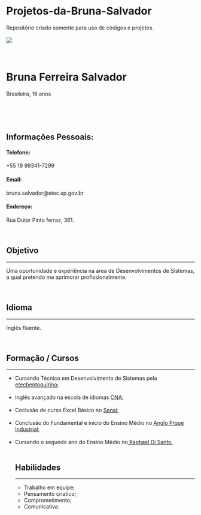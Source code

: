 # Projetos-da-Bruna-Salvador
Repositório criado somente para uso de códigos e projetos.
<br>
<br>
   <img src="https://upload.wikimedia.org/wikipedia/commons/thumb/8/8c/Bruna_Marquezine_-_Mar%C3%A7o_de_2020_%2801%29.jpg/357px-Bruna_Marquezine_-_Mar%C3%A7o_de_2020_%2801%29.jpg">
   <br><br>
   <br>
   
   <h1>Bruna Ferreira Salvador</h1>
    <p>Brasileira, 16 anos</p>
       <br><br><br>
       <h2 class="informações"><strong>Informações Pessoais:</strong></h2>
       <h4 class="informações">Telefone:</h4>
       <p class="informações">+55 19 99341-7299</p>
       <h4 class="informações">Email:</h4>
       <p class="informações">bruna.salvador@etec.sp.gov.br</p>
       <h4 class="informações">Endereço:</h4>
       <p class="informações">Rua Dutor Pinto ferraz, 361.</p>

 </div>
    <br>
    <h2><strong>Objetivo</strong></h2>
    <hr>
<p>Uma oportunidade e experiência na área de Desenvolvimentos de Sistemas, a qual pretendo me aprimorar profissionalmente. </p>
<br>
<h2><strong>Idioma</strong></h2>
<hr>
<p>Inglês fluente.</p>
<br>
<h2><strong>Formação / Cursos</strong></h2>
<hr>
<ul>
    <li>Cursando Técnico em Desenvolvimento de Sistemas pela <a href="https://etecbentoquirino.com.br/new/">etecbentoquirino;</a></li>
    <br>
  <li>Inglês avançado na escola de idiomas <a href="https://www.cna.com.br/">CNA;</a></li>
  <br>
  <li>Coclusão de curso Excel Básico no <a href="https://www.sp.senai.br/">Senai;</a></li>
  <br>
  <li>Conclusão do Fundamental e início do Ensino Médio no <a href="https://www.angloedu.com.br/"> Anglo Prque Industrial;</a></li>
  <br>
  <li>Cursando o segundo ano do Ensino Médio no<a href="https://raphaeldisanto.com.br/"> Raphael Di Santo.</a></li>
<br>
<h2><strong>Habilidades</strong></h2>
<hr>
<ul>
 <li>Trabalho em equipe;</li>
 <li>Pensamento criatico;</li>
 <li>Comprometimento;</li>
 <li>Comunicativa.</li>
</ul>
</ul>
</body>
</html>
